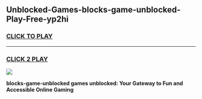 
## Unblocked-Games-blocks-game-unblocked-Play-Free-yp2hi
<h3>
<a href="https://premium76.site?title=blocks-game-unblocked&ref=20A">CLICK TO PLAY</a></h3>
<hr>

<h3>
<a href="https://premium76.site?title=blocks-game-unblocked&ref=20A">CLICK 2 PLAY</a>
  
</h3>

<a href="https://premium76.site?title=blocks-game-unblocked&ref=20A"><img src="https://clearcache.store/games.png"></a>


**blocks-game-unblocked games unblocked: Your Gateway to Fun and Accessible Online Gaming**
